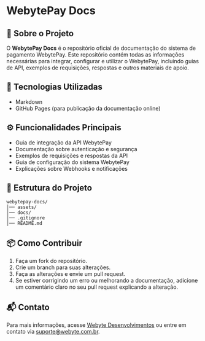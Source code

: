 
# WebytePay Docs

## 📌 Sobre o Projeto
O **WebytePay Docs** é o repositório oficial de documentação do sistema de pagamento WebytePay. Este repositório contém todas as informações necessárias para integrar, configurar e utilizar o WebytePay, incluindo guias de API, exemplos de requisições, respostas e outros materiais de apoio.

## 🚀 Tecnologias Utilizadas
- Markdown
- GitHub Pages (para publicação da documentação online)

## ⚙️ Funcionalidades Principais
- Guia de integração da API WebytePay
- Documentação sobre autenticação e segurança
- Exemplos de requisições e respostas da API
- Guia de configuração do sistema WebytePay
- Explicações sobre Webhooks e notificações

## 📂 Estrutura do Projeto
```
webytepay-docs/
│── assets/
│── docs/
│── .gitignore
│── README.md
```

## 📦 Como Contribuir
1. Faça um fork do repositório.
2. Crie um branch para suas alterações.
3. Faça as alterações e envie um pull request.
4. Se estiver corrigindo um erro ou melhorando a documentação, adicione um comentário claro no seu pull request explicando a alteração.

## 📬 Contato
Para mais informações, acesse [Webyte Desenvolvimentos](https://webyte.com.br) ou entre em contato via suporte@webyte.com.br.
